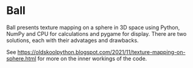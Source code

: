 # Ball

Ball presents texture mapping on a sphere in 3D space using Python, NumPy and CPU for calculations and pygame for display. There are two solutions, each with their advatages and drawbacks.

See https://oldskoolpython.blogspot.com/2021/11/texture-mapping-on-sphere.html for more on the inner workings of the code.

